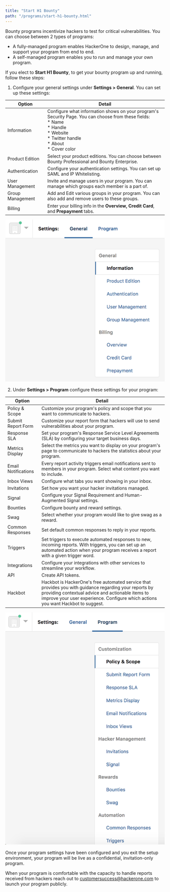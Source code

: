 ```yaml
---
title: "Start H1 Bounty"
path: "/programs/start-h1-bounty.html"
---
```


Bounty programs incentivize hackers to test for critical vulnerabilities. You can choose between 2 types of programs:
* A fully-managed program enables HackerOne to design, manage, and support your program from end to end.
* A self-managed program enables you to run and manage your own program.

If you elect to **Start H1 Bounty**, to get your bounty program up and running, follow these steps:

1. Configure your general settings under **Settings > General**. You can set up these settings:

 Option | Detail
 ------ | ------
 Information | Configure what information shows on your program's Security Page. You can choose from these fields: <br> * Name <br> * Handle <br> * Website <br> * Twitter handle <br> * About <br> * Cover color
 Product Edition | Select your product editions. You can choose between Bounty Professional and Bounty Enterprise.
 Authentication | Configure your authentication settings. You can set up SAML and IP Whitelisting.
 User Management | Invite and manage users in your program. You can manage which groups each member is a part of.
 Group Management | Add and Edit various groups in your program. You can also add and remove users to these groups.
 Billing | Enter your billing info in the **Overview, Credit Card**, and **Prepayment** tabs.

 ![start-bounty-1](./images/start-bounty-1.png)

2. Under **Settings > Program** configure these settings for your program:

 Option | Detail
 ------ | -------
 Policy & Scope | Customize your program's policy and scope that you want to communicate to hackers.
 Submit Report Form | Customize your report form that hackers will use to send vulnerabilities about your program.
 Response SLA | Set your program's Response Service Level Agreements (SLA) by configuring your target business days.
 Metrics Display | Select the metrics you want to display on your program's page to communicate to hackers the statistics about your program.
 Email Notifications | Every report activity triggers email notifications sent to members in your program. Select what content you want to include.
 Inbox Views | Configure what tabs you want showing in your inbox.
 Invitations | Set how you want your hacker invitations managed.
 Signal | Configure your Signal Requirement and Human-Augmented Signal settings.
 Bounties | Configure bounty and reward settings.
 Swag | Select whether your program would like to give swag as a reward.
 Common Responses | Set default common responses to reply in your reports.
 Triggers | Set triggers to execute automated responses to new, incoming reports. With triggers, you can set up an automated action when your program receives a report with a given trigger word.
 Integrations | Configure your integrations with other services to streamline your workflow.
 API | Create API tokens.
 Hackbot | Hackbot is HackerOne's free automated service that provides you with guidance regarding your reports by providing contextual advice and actionable items to improve your user experience. Configure which actions you want Hackbot to suggest.

 ![start-bounty-2](./images/start-bounty-2.png)

Once your program settings have been configured and you exit the setup environment, your program will be live as a confidential, invitation-only program.

When your program is comfortable with the capacity to handle reports received from hackers reach out to customersuccess@hackerone.com to launch your program publicly.
